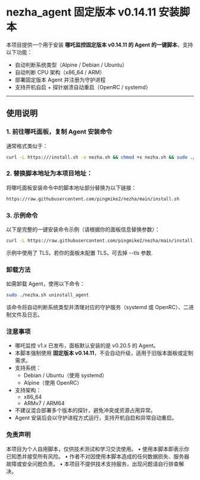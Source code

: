 # nezha_agent 固定版本 v0.14.11 安装脚本

本项目提供一个用于安装 **哪吒监控固定版本 v0.14.11 的 Agent 的一键脚本**，支持以下功能：

- 自动判断系统类型（Alpine / Debian / Ubuntu）
- 自动判断 CPU 架构（x86_64 / ARM）
- 部署固定版本 Agent 并注册为守护进程
- 支持开机自启 + 探针崩溃自动重启（OpenRC / systemd）

---

## 使用说明

### 1. 前往哪吒面板，复制 Agent 安装命令

通常格式类似于：

```bash
curl -L https:///install.sh -o nezha.sh && chmod +x nezha.sh && sudo ./nezha.sh install_agent <面板地址> <端口> <密钥> --tls
```

### 2. 替换脚本地址为本项目地址：

将哪吒面板安装命令中的脚本地址部分替换为以下链接：

```bash
https://raw.githubusercontent.com/pingmike2/nezha/main/install.sh
```

### 3. 示例命令

以下是完整的一键安装命令示例（请根据你的面板信息替换参数）：

```bash
curl -L https://raw.githubusercontent.com/pingmike2/nezha/main/install.sh -o nezha.sh && chmod +x nezha.sh && sudo ./nezha.sh install_agent nezha.xxxx.nyc.mn 443 hZzhvVnS4Juec --tls
```

示例中使用了 TLS，若你的面板未配置 TLS，可去掉 --tls 参数.


### 卸载方法

如需卸载 Agent，使用以下命令：

```bash
sudo ./nezha.sh uninstall_agent
```

该命令将自动判断系统类型并清理对应的守护服务（systemd 或 OpenRC）、二进制文件及日志。

### 注意事项

- 哪吒监控 v1.x 已发布，面板默认安装的是 v0.20.5 的 Agent。
- 本脚本强制使用 **固定版本 v0.14.11**，不会自动升级，适用于旧版本面板或定制需求。
- 支持系统：
  - Debian / Ubuntu（使用 systemd）
  - Alpine（使用 OpenRC）
- 支持架构：
  - x86_64
  - ARMv7 / ARM64
- 不建议混合部署多个版本的探针，避免冲突或资源占用异常。
- Agent 安装后会以守护进程方式运行，支持开机自启和异常自动重启。


### 免责声明

本项目为个人自用脚本，仅供技术测试和学习交流使用。
	•	使用本脚本即表示你已知悉并接受所有风险。
	•	作者不对因使用本脚本造成的任何数据损失、服务器故障或安全问题负责。
	•	本项目不提供技术支持服务，出现问题请自行排查解决。
